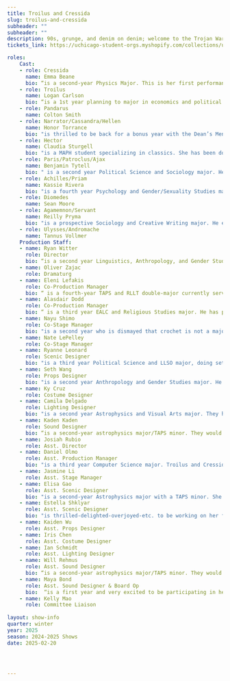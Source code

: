 ```yaml
---
title: Troilus and Cressida
slug: troilus-and-cressida
subheader: ""
subheader: ""
description: 90s, grunge, and denim on denim; welcome to the Trojan War. These crazy kids are trying to figure out what to do with their lives when the Troubles they’ve grown up with start becoming all too real. Troilus and Cressida are trying to fall in love while their world is falling apart; the play takes classic characters like Achilles and Ulysses and turns them upside down, sidekicks in someone else’s story mostly used for (hilarious) sex jokes, and (epic) fight scenes. Come see one of Shakespeare’s least-performed plays, in an angsty new take, set entirely inside one Belfast pub and featuring the music of the Cranberries.
tickets_link: https://uchicago-student-orgs.myshopify.com/collections/university-theatre-ut/products/troilus-and-cressida 

roles:
    Cast:
    - role: Cressida
      name: Emma Beane
      bio: “is a second-year Physics Major. This is her first performance with University Theater and she's thrilled to be a part of it! She loves music (talk to her about Bruce Springsteen and Chappell Roan), reading, running, and her dog whom she will happily show you pictures of, so please ask. She is so grateful for everyone who has made this show possible, and for all her friends who helped her run lines.”
    - role: Troilus
      name: Logan Carlson
      bio: “is a 1st year planning to major in economics and political science. Previous shows he’s been in include Much Ado About Nothing (Verges), 12 Angry Men (Juror 7), and Big Fish (Karl the Giant). Outside of theater, he enjoys playing tennis, reading, and the New England Patriots.”
    - role: Pandarus
      name: Colton Smith
    - role: Narrator/Cassandra/Hellen
      name: Honor Torrance
      bio: "is thrilled to be back for a bonus year with the Dean’s Men as an English Lit student in the MAPH program (for which she's currently writing a thesis on Shakespeare...shocker), having recently graduated from a term on the DM board as Arts Chair! Honor was last seen onstage eating hearts in the marketplace as Beatrice in Much Ado About Nothing; her other previous roles include Maria (Twelfth Night), Tranio (Taming of the Shrew), Peter Simple (The Merry Wives of Windsor), and Peaseblossom/Robin Starveling (A Midsummer Night’s Dream). Honor would like everyone to know that there IS a tape in the tape player on the bar, and furthermore, she'd like you specifically to know that it's 'Everybody Else Is Doing It, So Why Can't We?' by the Cranberries. She would also like to remind everyone that there is absolutely NO smoking allowed in here (but do as she says, not as she does)... "
    - role: Hector
      name: Claudia Sturgell
      bio: "is a MAPH student specializing in classics. She has been doing theatre since middle school, and her favorite roles have been in Elektra (translator/dramaturg/musician) at UNCA, and Twelfth Night (Feste) at UNCA. She is currently working on her MA thesis translating and adapting Euripides' Iphigenia at Aulis for the stage."
    - role: Paris/Patroclus/Ajax
      name: Benjamin Tytell
      bio: " is a second year Political Science and Sociology major. He has been in Much Ado About Nothing (Seacoal/Messenger), as well as two Theater 24 shows as a very French mad scientist and a dog facing an existential crisis."
    - role: Achilles/Priam
      name: Kassie Rivera
      bio: "is a fourth year Psychology and Gender/Sexuality Studies major. They previously worked on A Midsummer Night's Dream (Fairy/Hippolyta), The Arsonists (Fireman/Mrs.Knetchling), Love’s Labour’s Lost (Katherine), Cassandra (Director), and The Ballad of Oedipus (Assistant Director). He’s excited to play half of the most annoying gay couple in Ancient Greek history and also cosplay as cishet old man who bangs too much for his own good. Getting called gay slurs is also a major highlight, Kassie thanks everyone involved for the opportunity!"
    - role: Diomedes
      name: Sean Moore
    - role: Agamemnon/Servant
      name: Reilly Pryma
      bio: "is a prospective Sociology and Creative Writing major. He enjoys, of course, writing fiction and worldbuilding, and exploring our modern world through it. This is his second UT show and second show as an actor - he has done lighting design previously for other theaters. His signature skill is Conceptualization."
    - role: Ulysses/Andromache
      name: Tannus Vollmer
    Production Staff:
    - name: Ryan Witter
      role: Director
      bio: “is a second year Linguistics, Anthropology, and Gender Studies major. He has previously worked on The Play That Goes Wrong (Props Designer) and Arcadia (Asst. Props Designer) and appeared in Richard III (Clarence/Derby/York) and the Taming of the Shrew (Vincentio/Curtis). They're thrilled that you're here to watch this show and so thankful for all the work the cast and crew have put into making this production happen.”
    - name: Oliver Zajac
      role: Dramaturg
    - name: Eleni Lefakis
      role: Co-Production Manager
      bio: “ is a fourth-year TAPS and RLLT double-major currently serving as UT Treasurer. Her UT mainstage credits are The Heirs (Stage Manager); The Trail to Oregon! (Assistant Director/Dramaturg); Romeo and Juliet (Co-Production Manager); Marian, or the True Tale of Robin Hood (Assistant Director/Dramaturg); MacBeth in Space (Dramaturg); The Laramie Project (Stage Manager Collective™); Be More Chill (Co-Director); Twelfth Night (Pre-Production Manager); The Taming of The Shrew (Stage Manager/Assistant Dramaturg); Falsettos (Dramaturg); Richard III (Assistant Costume Designer); Strings Attached (Co-Director); The Play That Goes Wrong (Committee Liaison/Stagehand); A Midsummer Night’s Dream (Dramaturg); and Much Ado About Nothing (Director/Co-Dramaturg). Outside of UChicago, Eleni has also worked on shows with Teatro del Presagio, Lykofos Productions, Berlin Opera Academy, and Reptilian Affiliates Theater Co. This spring she will be Assistant Directing Mickle Maher’s Berlin at Court Theatre. This is Eleni’s last Dean’s Men show and she could not be more proud of all the besties who worked on it, but she’s particularly grateful for Alasdair and Daniel, who are perfect to her!”
    - name: Alasdair Dodd
      role: Co-Production Manager
      bio: “ is a third year EALC and Religious Studies major. He has previously worked on The Arsonists (lighting designer), Royal Flush (SM), A Midsummer Night's Dream (SM), and Falsettos (lighting designer). Yay!”
    - name: Nayu Shimo
      role: Co-Stage Manager
      bio: "is a second year who is dismayed that crochet is not a major at UChicago. Her previous UT credits include The Arsonists (ASM) and Welcome Back to My Channel (AD). She has enjoyed many grilled cheeses and iced chais throughout the rehearsal process and thus, would like to thank Logan Cafe exceedingly for their support."
    - name: Nate LePelley
      role: Co-Stage Manager
    - name: Ryanne Leonard
      role: Scenic Designer
      bio: "is a third year Political Science and LLSO major, doing set design for Troilus and Cressida. In the past two years, I worked on Taming of the Shrew and The Play That Goes Wrong, also as a Scenic Designer."
    - name: Seth Wang
      role: Props Designer
      bio: "is a second year Anthropology and Gender Studies major. He has previously worked on The Play That Goes Wrong (Asst. Props), Arcadia (Asst. Props), and Much Ado About Nothing (Asst. Scenic). "
    - name: Ky Cruz
      role: Costume Designer
    - name: Camila Delgado
      role: Lighting Designer
      bio: "is a second year Astrophysics and Visual Arts major. They have previously worked on Much Ado About Nothing (Lighting Designer), The Play That Goes Wrong (Assistant Stage Manager), Richard III (Lighting Designer), and Taming of the Shrew (Assistant Lighting Designer). "
    - name: Kaden Kaden
      role: Sound Designer
      bio: “is a second-year astrophysics major/TAPS minor. They would like to thank you for coming to see the Dean's Men/UT's production of Troilus and Cressida. They have been on 8 productions at UChicago so far; Muscle Memory (Asst. Lighting), Cassandra (Lighting and Sound), Falsettos (Asst. Stage Manager), Strings Attached (Co-Sound), The Play That Goes Wrong (Asst. Lighting), Much Ado About Nothing (Scenic), Arcadia (Asst. Master Electrician) and, of course, Troilus and Cressida (Asst. Sound).” 
    - name: Josiah Rubio
      role: Asst. Director
    - name: Daniel Olmo
      role: Asst. Production Manager
      bio: "is a third year Computer Science major. Troilus and Cressida is Daniel's first show working with the Dean's Men!"
    - name: Jasmine Li
      role: Asst. Stage Manager
    - name: Elisa Gao
      role: Asst. Scenic Designer
      bio: "is a second-year Astrophysics major with a TAPS minor. She started working with UT as an Assistant Costume Designer for the residents of Falsettoland (Falsettos). She knows that the Duchess of York and Lord Mayor of London must be so proud to see her returning to the FXK Theatre doing Costume/Props/Scenic for Royal Flush without needing to scream at her violent son, Richard III, again. Additionally, she is a costume coordinator for UBallet and a Quasimodo at the Rockefeller Chapel, whose goal is to ring as little atonal music as possible."
    - name: Estella Shklyar
      role: Asst. Scenic Designer
      bio: "is thrilled-delighted-overjoyed-etc. to be working on her first ever UT show! Estella is a sophomore transfer from Vassar College, where she did lots of tech-y things, so she is very excited to continue that at UChicago! When not doing tech she loves to paint/draw, study in Hallowed, and generally philosophize. She hopes you enjoy the show :)"
    - name: Kaiden Wu
      role: Asst. Props Designer
    - name: Iris Chen
      role: Asst. Costume Designer
    - name: Ian Schmidt
      role: Asst. Lighting Designer
    - name: Will Rehmus
      role: Asst. Sound Designer
      bio: “is a second-year astrophysics major/TAPS minor. They would like to thank you for coming to see the Dean's Men/UT's production of Troilus and Cressida. They have been on 8 productions at UChicago so far; Muscle Memory (Asst. Lighting), Cassandra (Lighting and Sound), Falsettos (Asst. Stage Manager), Strings Attached (Co-Sound), The Play That Goes Wrong (Asst. Lighting), Much Ado About Nothing (Scenic), Arcadia (Asst. Master Electrician) and, of course, Troilus and Cressida (Asst. Sound).”
    - name: Maya Bond
      role: Asst. Sound Designer & Board Op
      bio:	“is a first year and very excited to be participating in her first ever Dean’s Men show. Though she’s done many theatrical things all her life, you may have recently seen her is the heart-breaking and soul-crushing show, It’s a Doggy Dog World and Dog We Eat. In honor of Garrett Bell, Maya must also share that she feels happiest when eating Twix. Enjoy the show (and hope you think it sounds good)!”
    - name: Kelly Mao
      role: Committee Liaison
    
layout: show-info
quarter: winter
year: 2025
season: 2024-2025 Shows
date: 2025-02-20




---
```


